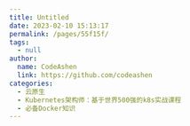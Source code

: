 ```yaml
---
title: Untitled
date: 2023-02-10 15:13:17
permalink: /pages/55f15f/
tags: 
  - null
author: 
  name: CodeAshen
  link: https://github.com/codeashen
categories: 
  - 云原生
  - Kubernetes架构师：基于世界500强的k8s实战课程
  - 必备Docker知识
---
```

